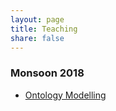 ```yaml
---
layout: page
title: Teaching
share: false
---
```


### Monsoon 2018

  * <a href="../teaching/monsoon2018/ontmodelling/">Ontology Modelling</a>    